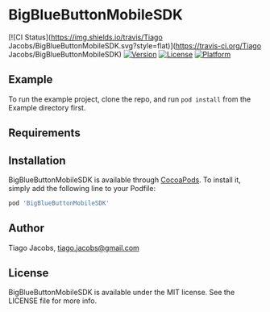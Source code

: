 # BigBlueButtonMobileSDK

[![CI Status](https://img.shields.io/travis/Tiago Jacobs/BigBlueButtonMobileSDK.svg?style=flat)](https://travis-ci.org/Tiago Jacobs/BigBlueButtonMobileSDK)
[![Version](https://img.shields.io/cocoapods/v/BigBlueButtonMobileSDK.svg?style=flat)](https://cocoapods.org/pods/BigBlueButtonMobileSDK)
[![License](https://img.shields.io/cocoapods/l/BigBlueButtonMobileSDK.svg?style=flat)](https://cocoapods.org/pods/BigBlueButtonMobileSDK)
[![Platform](https://img.shields.io/cocoapods/p/BigBlueButtonMobileSDK.svg?style=flat)](https://cocoapods.org/pods/BigBlueButtonMobileSDK)

## Example

To run the example project, clone the repo, and run `pod install` from the Example directory first.

## Requirements

## Installation

BigBlueButtonMobileSDK is available through [CocoaPods](https://cocoapods.org). To install
it, simply add the following line to your Podfile:

```ruby
pod 'BigBlueButtonMobileSDK'
```

## Author

Tiago Jacobs, tiago.jacobs@gmail.com

## License

BigBlueButtonMobileSDK is available under the MIT license. See the LICENSE file for more info.
